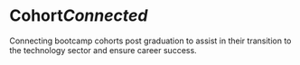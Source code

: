 # Cohort*Connected*
Connecting bootcamp cohorts post graduation to assist in their transition to the technology sector and ensure career success.

